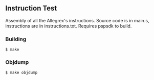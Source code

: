 ## Instruction Test

Assembly of all the Allegrex's instructions.
Source code is in main.s, instructions are in instructions.txt.
Requires pspsdk to build.

### Building

    $ make

### Objdump

    $ make objdump
